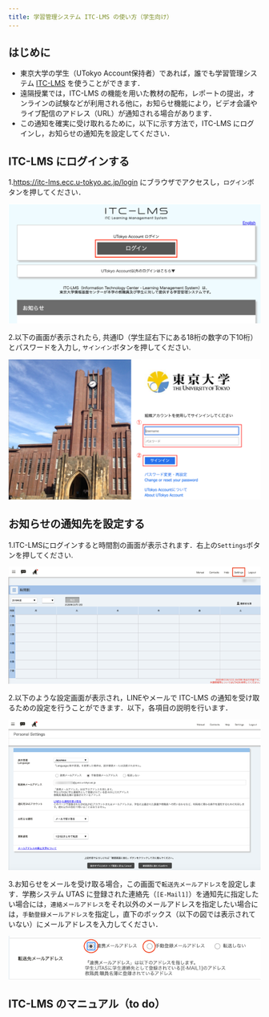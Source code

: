 ```yaml
---
title: 学習管理システム ITC-LMS の使い方（学生向け）
---
```



## はじめに
* 東京大学の学生（UTokyo Account保持者）であれば，誰でも学習管理システム <a href="https://itc-lms.ecc.u-tokyo.ac.jp/login" target="_blank">ITC-LMS</a> を使うことができます．
* 遠隔授業では，ITC-LMS の機能を用いた教材の配布，レポートの提出，オンラインの試験などが利用される他に，お知らせ機能により，ビデオ会議やライブ配信のアドレス（URL）が通知される場合があります．
* この通知を確実に受け取れるために，以下に示す方法で，ITC-LMS にログインし，お知らせの通知先を設定してください．

## ITC-LMS にログインする

1.<a href="https://itc-lms.ecc.u-tokyo.ac.jp/login" target="_blank">https://itc-lms.ecc.u-tokyo.ac.jp/login</a> にブラウザでアクセスし，`ログイン`ボタンを押してください．

![LMSログイン画面](img/login.png)

2.以下の画面が表示されたら, 共通ID（学生証右下にある18桁の数字の下10桁）とパスワードを入力し, `サインイン`ボタンを押してください.

![UTokyo Accountログイン画面](img/UTAC.png)

## お知らせの通知先を設定する

1.ITC-LMSにログインすると時間割の画面が表示されます．右上の`Settings`ボタンを押してください.

![時間割](img/schedule.png)

2.以下のような設定画面が表示され，LINEやメールで ITC-LMS の通知を受け取るための設定を行うことができます．以下，各項目の説明を行います．

![設定画面](img/settings.png)

3.お知らせをメールを受け取る場合，この画面で`転送先メールアドレス`を設定します．学務システム UTAS に登録された連絡先（`[E-Mail1]`）を通知先に指定したい場合には，`連絡メールアドレス`をそれ以外のメールアドレスを指定したい場合には，`手動登録メールアドレス`を指定し，直下のボックス（以下の図では表示されていない）にメールアドレスを入力してください．

![メールアドレスの設定](img/mail_address.png)

## ITC-LMS のマニュアル（to do）
